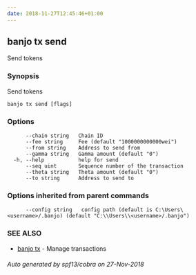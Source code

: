 ```yaml
---
date: 2018-11-27T12:45:46+01:00
---
```

## banjo tx send

Send tokens

### Synopsis

Send tokens

```
banjo tx send [flags]
```

### Options

```
      --chain string   Chain ID
      --fee string     Fee (default "1000000000000wei")
      --from string    Address to send from
      --gamma string   Gamma amount (default "0")
  -h, --help           help for send
      --seq uint       Sequence number of the transaction
      --theta string   Theta amount (default "0")
      --to string      Address to send to
```

### Options inherited from parent commands

```
      --config string   config path (default is C:\Users\<username>/.banjo) (default "C:\\Users\\<username>/.banjo")
```

### SEE ALSO

* [banjo tx](banjo_tx.md)	 - Manage transactions

###### Auto generated by spf13/cobra on 27-Nov-2018
